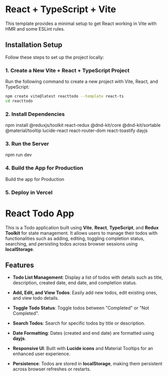 # React + TypeScript + Vite

This template provides a minimal setup to get React working in Vite with HMR and some ESLint rules.

## Installation Setup

Follow these steps to set up the project locally:

### 1. Create a New Vite + React + TypeScript Project

Run the following command to create a new project with Vite, React, and TypeScript:

```bash
npm create vite@latest reacttodo --template react-ts
cd reacttodo
```

### 2. Install Dependencies

npm install @reduxjs/toolkit react-redux @dnd-kit/core @dnd-kit/sortable @material/tooltip lucide-react react-router-dom react-toastify dayjs

### 3. Run the Server

npm run dev

### 4. Build the App for Production

Build the app for Production

### 5. Deploy in Vercel

# React Todo App

This is a Todo application built using **Vite**, **React**, **TypeScript**, and **Redux Toolkit** for state management. It allows users to manage their todos with functionalities such as adding, editing, toggling completion status, searching, and persisting todos across browser sessions using **localStorage**.

## Features

- **Todo List Management**: Display a list of todos with details such as title, description, created date, end date, and completion status.

- **Add, Edit, and View Todos**: Easily add new todos, edit existing ones, and view todo details.

- **Toggle Todo Status**: Toggle todos between "Completed" or "Not Completed".

- **Search Todos**: Search for specific todos by title or description.

- **Date Formatting**: Dates (created and end date) are formatted using **dayjs**.

- **Responsive UI**: Built with **Lucide icons** and Material Tooltips for an enhanced user experience.

- **Persistence**: Todos are stored in **localStorage**, making them persistent across browser refreshes or restarts.
